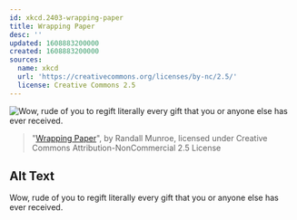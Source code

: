 ```yaml
---
id: xkcd.2403-wrapping-paper
title: Wrapping Paper
desc: ''
updated: 1608883200000
created: 1608883200000
sources:
  name: xkcd
  url: 'https://creativecommons.org/licenses/by-nc/2.5/'
  license: Creative Commons 2.5
---
```

![Wow, rude of you to regift literally every gift that you or anyone else has ever received.](https://imgs.xkcd.com/comics/wrapping_paper.png)
> "[Wrapping Paper](https://xkcd.com/2403/)", by Randall Munroe, licensed under Creative Commons Attribution-NonCommercial 2.5 License

## Alt Text
Wow, rude of you to regift literally every gift that you or anyone else has ever received.
